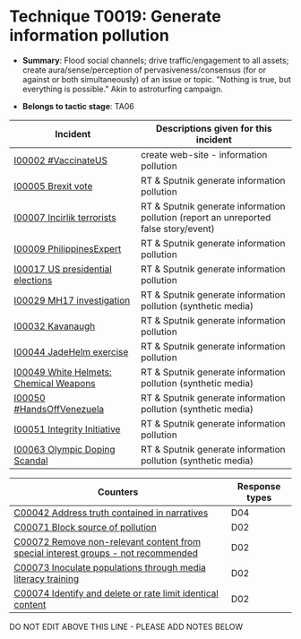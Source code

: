 # Technique T0019: Generate information pollution

* **Summary**: Flood social channels; drive traffic/engagement to all assets; create aura/sense/perception of pervasiveness/consensus (for or against or both simultaneously) of an issue or topic. "Nothing is true, but everything is possible." Akin to astroturfing campaign.

* **Belongs to tactic stage**: TA06


| Incident | Descriptions given for this incident |
| -------- | -------------------- |
| [I00002 #VaccinateUS](../generated_pages/incidents/I00002.md) | create web-site - information pollution |
| [I00005 Brexit vote](../generated_pages/incidents/I00005.md) | RT & Sputnik generate information pollution |
| [I00007 Incirlik terrorists](../generated_pages/incidents/I00007.md) | RT & Sputnik generate information pollution (report an unreported false story/event) |
| [I00009 PhilippinesExpert](../generated_pages/incidents/I00009.md) | RT & Sputnik generate information pollution  |
| [I00017 US presidential elections](../generated_pages/incidents/I00017.md) | RT & Sputnik generate information pollution |
| [I00029 MH17 investigation](../generated_pages/incidents/I00029.md) | RT & Sputnik generate information pollution (synthetic media) |
| [I00032 Kavanaugh](../generated_pages/incidents/I00032.md) | RT & Sputnik generate information pollution |
| [I00044 JadeHelm exercise](../generated_pages/incidents/I00044.md) | RT & Sputnik generate information pollution |
| [I00049 White Helmets: Chemical Weapons](../generated_pages/incidents/I00049.md) | RT & Sputnik generate information pollution (synthetic media) |
| [I00050 #HandsOffVenezuela](../generated_pages/incidents/I00050.md) | RT & Sputnik generate information pollution (synthetic media) |
| [I00051 Integrity Initiative](../generated_pages/incidents/I00051.md) | RT & Sputnik generate information pollution |
| [I00063 Olympic Doping Scandal](../generated_pages/incidents/I00063.md) | RT & Sputnik generate information pollution (synthetic media) |



| Counters | Response types |
| -------- | -------------- |
| [C00042 Address truth contained in narratives](../generated_pages/counters/C00042.md) | D04 |
| [C00071 Block source of pollution](../generated_pages/counters/C00071.md) | D02 |
| [C00072 Remove non-relevant content from special interest groups - not recommended](../generated_pages/counters/C00072.md) | D02 |
| [C00073 Inoculate populations through media literacy training](../generated_pages/counters/C00073.md) | D02 |
| [C00074 Identify and delete or rate limit identical content](../generated_pages/counters/C00074.md) | D02 |


DO NOT EDIT ABOVE THIS LINE - PLEASE ADD NOTES BELOW